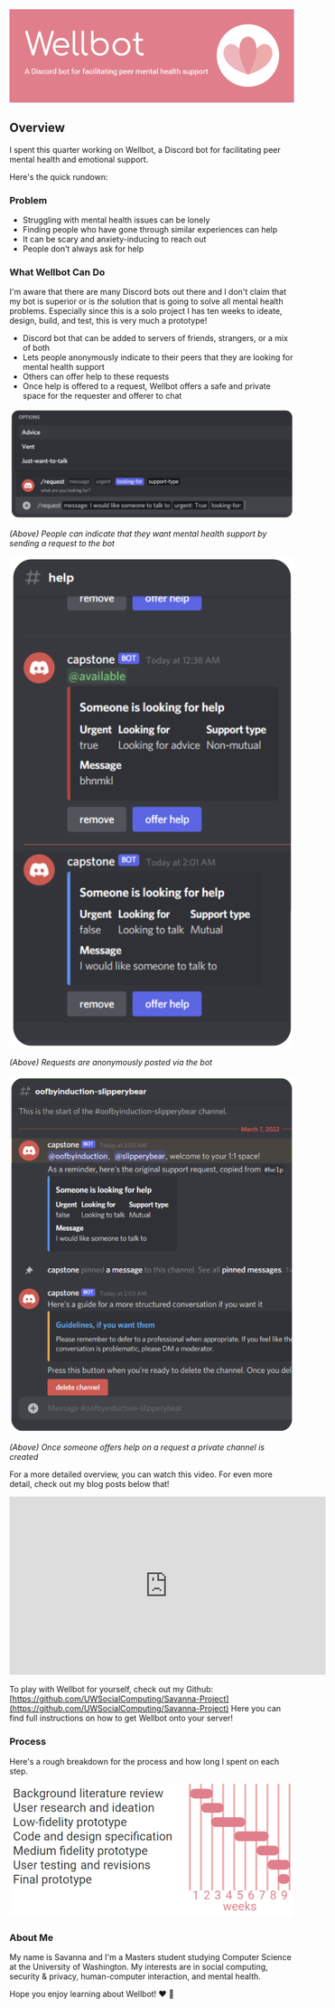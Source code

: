 <div style="text-align:center"><img src="https://github.com/UWSocialComputing/Savanna/blob/main/_posts/img/banner.png?raw=true" alt="banner"/></div>

## Overview
I spent this quarter working on Wellbot, a Discord bot for facilitating peer mental health and emotional support.

Here's the quick rundown:
### Problem
- Struggling with mental health issues can be lonely
- Finding people who have gone through similar experiences can help 
- It can be scary and anxiety-inducing to reach out
- People don’t always ask for help

### What Wellbot Can Do
I'm aware that there are many Discord bots out there and I don't claim that my bot is superior or is _the_ solution that is going to solve all mental health problems. Especially since this is a solo project I has ten weeks to ideate, design, build, and test, this is very much a prototype!
- Discord bot that can be added to servers of friends, strangers, or a mix of both
- Lets people anonymously indicate to their peers that they are looking for mental health support
- Others can offer help to these requests
- Once help is offered to a request, Wellbot offers a safe and private space for the requester and offerer to chat

<div style="text-align:center"><img src="https://github.com/UWSocialComputing/Savanna/blob/main/_posts/img/index_1.png?raw=true" alt="banner"/></div>

_(Above) People can indicate that they want mental health support by sending a request to the bot_

<div style="text-align:center"><img src="https://github.com/UWSocialComputing/Savanna/blob/main/_posts/img/index_2.png?raw=true" alt="banner"/></div>

_(Above) Requests are anonymously posted via the bot_

<div style="text-align:center"><img src="https://github.com/UWSocialComputing/Savanna/blob/main/_posts/img/index_3.png?raw=true" alt="banner"/></div>

_(Above) Once someone offers help on a request a private channel is created_

For a more detailed overview, you can watch this video. For even more detail, check out my blog posts below that!

<iframe style="text-align:center" width="560" height="315" src="https://www.youtube-nocookie.com/embed/1eHkQioB8i4" title="YouTube video player" frameborder="0" allow="accelerometer; autoplay; clipboard-write; encrypted-media; gyroscope; picture-in-picture" allowfullscreen></iframe>

To play with Wellbot for yourself, check out my Github: [https://github.com/UWSocialComputing/Savanna-Project](https://github.com/UWSocialComputing/Savanna-Project) Here you can find full instructions on how to get Wellbot onto your server!

### Process
Here's a rough breakdown for the process and how long I spent on each step.

<div style="text-align:center"><img src="https://github.com/UWSocialComputing/Savanna/blob/main/_posts/img/process.png?raw=true" alt="diagram showing steps of the design process and a chart with which weeks were spent on which steps"/></div>


### About Me
My name is Savanna and I'm a Masters student studying Computer Science at the University of Washington. My interests are in social computing, security & privacy, human-computer interaction, and mental health.

<p>Hope you enjoy learning about Wellbot! &#10084; &#129302;</p> 


